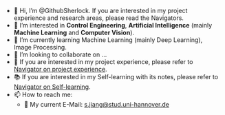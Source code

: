 - 👋 Hi, I’m @GithubSherlock. If you are interested in my project experience and research areas, please read the Navigators.
- :microscope: I’m interested in **Control Engineering**, **Artificial Intelligence** (mainly **Machine Learning** and **Computer Vision**).
- 🌱 I’m currently learning Machine Learning (mainly Deep Learning), Image Processing.
- 💞️ I’m looking to collaborate on ...
- :file_folder: If you are interested in my project experience, please refer to [Navigator on project experience](https://github.com/GithubSherlock/GithubSherlock/blob/main/NAVIGATOR%20ON%20PROJECT%20EXPERIENCE.md).
- :books: If you are interested in my Self-learning with its notes, please refer to [Navigator on Self-learning](https://github.com/GithubSherlock/GithubSherlock/blob/main/NAVIGATOR%20ON%20SELF-LEARNING.md).
- 📫 How to reach me:
  - :e-mail: My current E-Mail: s.jiang@stud.uni-hannover.de

<!---
GithubSherlock/GithubSherlock is a ✨ special ✨ repository because its `README.md` (this file) appears on your GitHub profile.
You can click the Preview link to take a look at your changes.
--->

